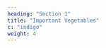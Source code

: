 ```yaml
---
heading: "Section 1"
title: "Important Vegetables"
c: "indigo"
weight: 4
---
```



<!-- Poor soils:
- sunflower: seeds and oil
- okra: oil and boiled food
 -->
